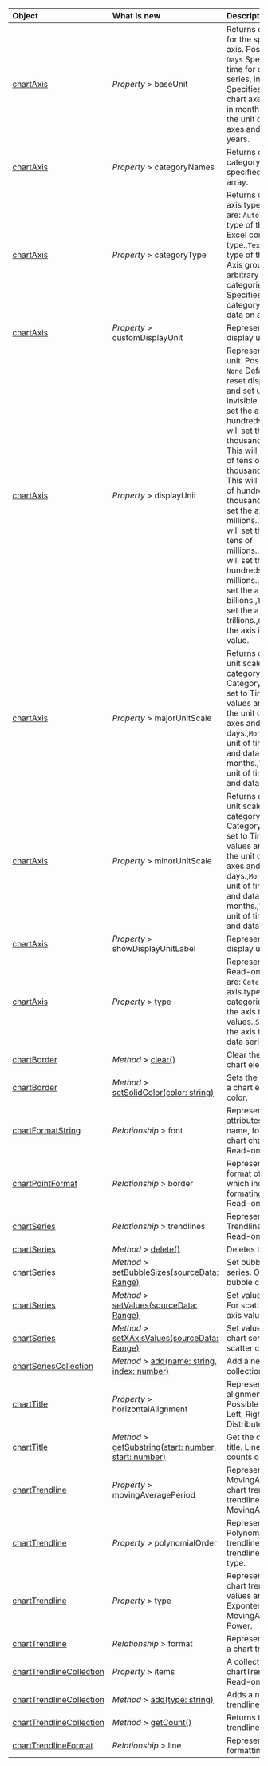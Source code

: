 |Object| What is new| Description|Feedback|
|:----|:----|:----|:----|
|[chartAxis](../excel/chartaxis.md)|_Property_ > baseUnit|Returns or sets the base unit for the specified category axis. Possible values are: `Days` Specifies the unit of time for chart axes and data series, in days.,`Months` Specifies the unit of time for chart axes and data series, in months.,`Years` Specifies the unit of time for chart axes and data series, in years.|1.9|
|[chartAxis](../excel/chartaxis.md)|_Property_ > categoryNames|Returns or sets all the category names for the specified axis, as a text array.|1.9|
|[chartAxis](../excel/chartaxis.md)|_Property_ > categoryType|Returns or sets the category axis type. Possible values are: `Automatic` Specifies the type of the category axis. Excel controls the axis type.,`TextAxis` Specifies the type of the category axis. Axis groups data by an arbitrary set of categories.,`DateAxis` Specifies the type of the category axis. Axis groups data on a time scale.|1.9|
|[chartAxis](../excel/chartaxis.md)|_Property_ > customDisplayUnit|Represents the custom axis display unit value.|1.9|
|[chartAxis](../excel/chartaxis.md)|_Property_ > displayUnit|Represents the axis display unit. Possible values are: `None` Default option. This will reset display unit to the axis, and set unit label invisible.,`Hundreds` This will set the axis in units of hundreds.,`Thousands` This will set the axis in units of thousands.,`TenThousands` This will set the axis in units of tens of thousands.,`HundredThousands` This will set the axis in units of hundreds of thousands.,`Millions` This will set the axis in units of millions.,`TenMillions` This will set the axis in units of tens of millions.,`HundredMillons` This will set the axis in units of hundreds of millions.,`Billions` This will set the axis in units of billions.,`Trillions` This will set the axis in units of trillions.,`Custom` This will set the axis in units of custom value.|1.9|
|[chartAxis](../excel/chartaxis.md)|_Property_ > majorUnitScale|Returns or sets the major unit scale value for the category axis when the CategoryType property is set to TimeScale. Possible values are: `Days` Specifies the unit of time for chart axes and data series, in days.,`Months` Specifies the unit of time for chart axes and data series, in months.,`Years` Specifies the unit of time for chart axes and data series, in years.|1.9|
|[chartAxis](../excel/chartaxis.md)|_Property_ > minorUnitScale|Returns or sets the minor unit scale value for the category axis when the CategoryType property is set to TimeScale. Possible values are: `Days` Specifies the unit of time for chart axes and data series, in days.,`Months` Specifies the unit of time for chart axes and data series, in months.,`Years` Specifies the unit of time for chart axes and data series, in years.|1.9|
|[chartAxis](../excel/chartaxis.md)|_Property_ > showDisplayUnitLabel|Represents whether the axis display unit label is visible.|1.9|
|[chartAxis](../excel/chartaxis.md)|_Property_ > type|Represents the axis type. Read-only. Possible values are: `Category` Specifies the axis type. Axis displays categories.,`Value` Specifies the axis type. Axis displays values.,`SeriesAxis` Specifies the axis type. Axis displays data series.|1.9|
|[chartBorder](../excel/chartborder.md)|_Method_ > [clear()](../excel/chartborder.md#clear)|Clear the border color of a chart element.|1.9|
|[chartBorder](../excel/chartborder.md)|_Method_ > [setSolidColor(color: string)](../excel/chartborder.md#setsolidcolorcolor-string)|Sets the border formatting of a chart element to a uniform color.|1.9|
|[chartFormatString](../excel/chartformatstring.md)|_Relationship_ > font|Represents the font attributes, such as font name, font size, color, etc. of chart characters object. Read-only.|1.9|
|[chartPointFormat](../excel/chartpointformat.md)|_Relationship_ > border|Represents the border format of a chart point, which includes border formating information. Read-only Read-only.|1.9|
|[chartSeries](../excel/chartseries.md)|_Relationship_ > trendlines|Represents a collection of Trendlines in the series. Read-only.|1.9|
|[chartSeries](../excel/chartseries.md)|_Method_ > [delete()](../excel/chartseries.md#delete)|Deletes the chart series.|1.9|
|[chartSeries](../excel/chartseries.md)|_Method_ > [setBubbleSizes(sourceData: Range)](../excel/chartseries.md#setbubblesizessourcedata-range)|Set bubble sizes for a chart series. Only works for bubble charts.|1.9|
|[chartSeries](../excel/chartseries.md)|_Method_ > [setValues(sourceData: Range)](../excel/chartseries.md#setvaluessourcedata-range)|Set values for a chart series. For scatter chart, it means Y axis values.|1.9|
|[chartSeries](../excel/chartseries.md)|_Method_ > [setXAxisValues(sourceData: Range)](../excel/chartseries.md#setxaxisvaluessourcedata-range)|Set values of X axis for a chart series. Only works for scatter charts.|1.9|
|[chartSeriesCollection](../excel/chartseriescollection.md)|_Method_ > [add(name: string, index: number)](../excel/chartseriescollection.md#addname-string-index-number)|Add a new series to the collection.|1.9|
|[chartTitle](../excel/charttitle.md)|_Property_ > horizontalAlignment|Represents the horizontal alignment for chart title. Possible values are: Center, Left, Right, Justify, Distributed.|1.9|
|[chartTitle](../excel/charttitle.md)|_Method_ > [getSubstring(start: number, start: number)](../excel/charttitle.md#getsubstringstart-number-start-number)|Get the characters of a chart title. Line break '\n' also counts one charater.|1.9|
|[chartTrendline](../excel/charttrendline.md)|_Property_ > movingAveragePeriod|Represents the MovingAveragePeriod of a chart trendline, specific for trendline with MovingAverage type.|1.9|
|[chartTrendline](../excel/charttrendline.md)|_Property_ > polynomialOrder|Represents the PolynomialOrder of a chart trendline, specific for trendline with Polynomial type.|1.9|
|[chartTrendline](../excel/charttrendline.md)|_Property_ > type|Represents the Type of a chart trendline. Possible values are: Linear, Expontential, Logarithmic, MovingAvg, Polynomial, Power.|1.9|
|[chartTrendline](../excel/charttrendline.md)|_Relationship_ > format|Represents the formatting of a chart trendline. Read-only.|1.9|
|[chartTrendlineCollection](../excel/charttrendlinecollection.md)|_Property_ > items|A collection of chartTrendline objects. Read-only.|1.9|
|[chartTrendlineCollection](../excel/charttrendlinecollection.md)|_Method_ > [add(type: string)](../excel/charttrendlinecollection.md#addtype-string)|Adds a new trendline to trendline collection.|1.9|
|[chartTrendlineCollection](../excel/charttrendlinecollection.md)|_Method_ > [getCount()](../excel/charttrendlinecollection.md#getcount)|Returns the number of trendlines in the collection.|1.9|
|[chartTrendlineFormat](../excel/charttrendlineformat.md)|_Relationship_ > line|Represents chart line formatting. Read-only.|1.9|

